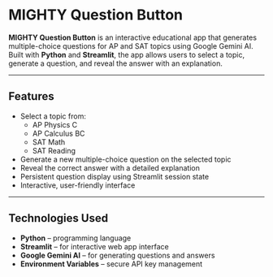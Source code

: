 # MIGHTY Question Button

**MIGHTY Question Button** is an interactive educational app that generates multiple-choice questions for AP and SAT topics using Google Gemini AI. Built with **Python** and **Streamlit**, the app allows users to select a topic, generate a question, and reveal the answer with an explanation.

---

## Features

- Select a topic from:
    - AP Physics C
    - AP Calculus BC
    - SAT Math
    - SAT Reading
- Generate a new multiple-choice question on the selected topic
- Reveal the correct answer with a detailed explanation
- Persistent question display using Streamlit session state
- Interactive, user-friendly interface

---

## Technologies Used

- **Python** – programming language
- **Streamlit** – for interactive web app interface
- **Google Gemini AI** – for generating questions and answers
- **Environment Variables** – secure API key management
<br>
